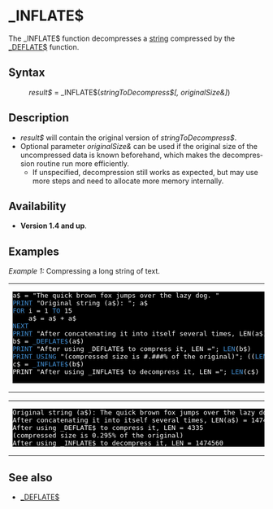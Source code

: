 <style>pre.codeide, pre.outputfixed, .outputcrt0 { background-color: #000 !important; color: #FFF !important; }</style><!DOCTYPE html>
<html class="client-nojs" dir="ltr" lang="en">
<head>
<title>_INFLATE$ - QB64 Phoenix Edition Wiki</title>
</head>
<body class="mediawiki ltr sitedir-ltr mw-hide-empty-elt ns-0 ns-subject page-INFLATE rootpage-INFLATE skin-vector action-view skin-vector-legacy vector-feature-language-in-header-enabled vector-feature-language-in-main-page-header-disabled vector-feature-language-alert-in-sidebar-disabled vector-feature-sticky-header-disabled vector-feature-sticky-header-edit-disabled vector-feature-table-of-contents-disabled vector-feature-visual-enhancement-next-disabled">
<div class="mw-body" id="content" role="main">
<a id="top"></a>
<h1 class="firstHeading mw-first-heading" id="firstHeading">_INFLATE$</h1>
<div class="vector-body" id="bodyContent">
<div class="mw-body-content mw-content-ltr" dir="ltr" id="mw-content-text" lang="en"><div class="mw-parser-output"><p>The <a class="mw-selflink selflink">_INFLATE$</a> function decompresses a <a href="STRING" title="STRING">string</a> compressed by the <a href="DEFLATE$" title="DEFLATE$">_DEFLATE$</a> function.
</p>
<h2><span class="mw-headline" id="Syntax">Syntax</span></h2>
<dl><dd><i>result$</i> = <a class="mw-selflink selflink">_INFLATE$</a>(<i>stringToDecompress$[, originalSize&amp;]</i>)</dd></dl>
<p>
</p>
<h2><span class="mw-headline" id="Description">Description</span></h2>
<ul><li><i>result$</i> will contain the original version of <i>stringToDecompress$</i>.</li>
<li>Optional parameter <i>originalSize&amp;</i> can be used if the original size of the uncompressed data is known beforehand, which makes the decompression routine run more efficiently.
<ul><li>If unspecified, decompression still works as expected, but may use more steps and need to allocate more memory internally.</li></ul></li></ul>
<p>
</p>
<h2><span class="mw-headline" id="Availability">Availability</span></h2>
<ul><li><b>Version 1.4 and up</b>.</li></ul>
<p>
</p>
<h2><span class="mw-headline" id="Examples">Examples</span></h2>
<p><i>Example 1:</i> Compressing a long string of text.
</p>
<table cellpadding="15px" width="100%">
<tbody><tr>
<td><pre class="codeide">a$ = "The quick brown fox jumps over the lazy dog. "
<a href="PRINT" title="PRINT"><span style="color:#4593D8;">PRINT</span></a> "Original string (a$): "; a$
<a href="FOR" title="FOR"><span style="color:#4593D8;">FOR</span></a> i = 1 <a href="TO" title="TO"><span style="color:#4593D8;">TO</span></a> 15
    a$ = a$ + a$
<a href="NEXT" title="NEXT"><span style="color:#4593D8;">NEXT</span></a>
<a href="PRINT" title="PRINT"><span style="color:#4593D8;">PRINT</span></a> "After concatenating it into itself several times, LEN(a$) ="; <a href="LEN" title="LEN"><span style="color:#4593D8;">LEN</span></a>(a$)
b$ = <a href="DEFLATE$" title="DEFLATE$"><span style="color:#4593D8;">_DEFLATE$</span></a>(a$)
<a href="PRINT" title="PRINT"><span style="color:#4593D8;">PRINT</span></a> "After using _DEFLATE$ to compress it, LEN ="; <a href="LEN" title="LEN"><span style="color:#4593D8;">LEN</span></a>(b$)
<a href="PRINT_USING" title="PRINT USING"><span style="color:#4593D8;">PRINT USING</span></a> "(compressed size is #.###% of the original)"; ((<a href="LEN" title="LEN"><span style="color:#4593D8;">LEN</span></a>(b$) * 100) / <a href="LEN" title="LEN"><span style="color:#4593D8;">LEN</span></a>(a$))
c$ = <a class="mw-selflink selflink"><span style="color:#4593D8;">_INFLATE$</span></a>(b$)
PRINT "After using _INFLATE$ to decompress it, LEN ="; <a href="LEN" title="LEN"><span style="color:#4593D8;">LEN</span></a>(c$)
 </pre>
</td></tr></tbody></table>
<table cellpadding="15px" width="100%">
<tbody><tr>
<td><pre class="outputcrt0">Original string (a$): The quick brown fox jumps over the lazy dog
After concatenating it into itself several times, LEN(a$) = 1474560
After using _DEFLATE$ to compress it, LEN = 4335
(compressed size is 0.295% of the original)
After using _INFLATE$ to decompress it, LEN = 1474560
</pre>
</td></tr></tbody></table>
<p>
</p>
<h2><span class="mw-headline" id="See_also">See also</span></h2>
<ul><li><a href="DEFLATE$" title="DEFLATE$">_DEFLATE$</a></li></ul>
<p>
</p>
<!-- 
NewPP limit report
Cached time: 20240715062553
Cache expiry: 86400
Reduced expiry: false
Complications: [show‐toc]
CPU time usage: 0.046 seconds
Real time usage: 0.090 seconds
Preprocessor visited node count: 147/1000000
Post‐expand include size: 1574/2097152 bytes
Template argument size: 218/2097152 bytes
Highest expansion depth: 3/100
Expensive parser function count: 0/100
Unstrip recursion depth: 0/20
Unstrip post‐expand size: 0/5000000 bytes
-->
<!--
Transclusion expansion time report (%,ms,calls,template)
100.00%   68.240      1 -total
 26.90%   18.358      1 Template:OutputEnd
 18.10%   12.354      1 Template:CodeStart
  7.40%    5.051     14 Template:Cl
  6.84%    4.665      1 Template:CodeEnd
  6.20%    4.230      1 Template:PageSeeAlso
  4.54%    3.099      5 Template:Parameter
  4.53%    3.092      1 Template:PageSyntax
  4.47%    3.048      1 Template:PageDescription
  4.05%    2.764      1 Template:PageAvailability
-->
<!-- Saved in parser cache with key qb64pnix_mw19894-mwmb_:pcache:idhash:158-0!canonical and timestamp 20240715062553 and revision id 7312.
 -->
</div>
</div>
</div>
</div>
</body>
</html>